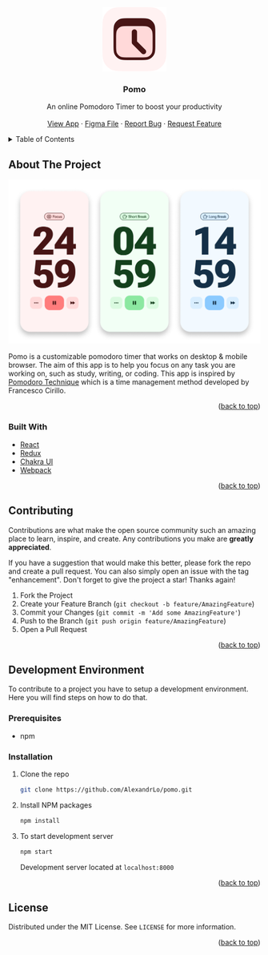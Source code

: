 <div id="top"></div>

<!-- PROJECT LOGO -->
<br />
<div align="center">
  <a href="https://alexandrlo.github.io/pomo/">
    <img src="images/logo.png" alt="Logo" width="128" height="128" >
  </a>

<h3 align="center">Pomo</h3>

  <p align="center">
    An online Pomodoro Timer to boost your productivity
    <br />
    <br />
    <a href="https://alexandrlo.github.io/pomo/">View App</a>
    ·
    <a href="https://www.figma.com/community/file/1112830528857083939">Figma File</a>
    ·
    <a href="https://github.com/AlexandrLo/pomo/issues">Report Bug</a>
    ·
    <a href="https://github.com/AlexandrLo/pomo/issues">Request Feature</a>
  </p>
</div>

<!-- TABLE OF CONTENTS -->
<details>
  <summary>Table of Contents</summary>
  <ol>
    <li>
      <a href="#about-the-project">About The Project</a>
      <ul>
        <li><a href="#built-with">Built With</a></li>
      </ul>
    </li>
    <li><a href="#contributing">Contributing</a></li>
    <li>
      <a href="#development-environment">Development Environment</a>
      <ul>
        <li><a href="#prerequisites">Prerequisites</a></li>
        <li><a href="#installation">Installation</a></li>
      </ul>
    </li>
    <li><a href="#license">License</a></li>
  </ol>
</details>

<!-- ABOUT THE PROJECT -->

## About The Project

<div align="center">
  <a href="https://alexandrlo.github.io/pomo/">
    <img src="images/screenshots.png" alt="Logo" width="1024">
  </a>
</div>

Pomo is a customizable pomodoro timer that works on desktop & mobile browser. The aim of this app is to help you focus on any task you are working on, such as study, writing, or coding. This app is inspired by [Pomodoro Technique](https://en.wikipedia.org/wiki/Pomodoro_Technique) which is a time management method developed by Francesco Cirillo.

<p align="right">(<a href="#top">back to top</a>)</p>

### Built With

- [React](https://reactjs.org/)
- [Redux](https://redux.js.org/)
- [Chakra UI](https://chakra-ui.com/)
- [Webpack](https://webpack.js.org/)

<p align="right">(<a href="#top">back to top</a>)</p>

<!-- CONTRIBUTING -->

## Contributing

Contributions are what make the open source community such an amazing place to learn, inspire, and create. Any contributions you make are **greatly appreciated**.

If you have a suggestion that would make this better, please fork the repo and create a pull request. You can also simply open an issue with the tag "enhancement".
Don't forget to give the project a star! Thanks again!

1. Fork the Project
2. Create your Feature Branch (`git checkout -b feature/AmazingFeature`)
3. Commit your Changes (`git commit -m 'Add some AmazingFeature'`)
4. Push to the Branch (`git push origin feature/AmazingFeature`)
5. Open a Pull Request

<p align="right">(<a href="#top">back to top</a>)</p>

<!-- DEVELOPMENT ENVIRONMENT -->

## Development Environment

To contribute to a project you have to setup a development environment. Here you will find steps on how to do that.

### Prerequisites

- npm

### Installation

1. Clone the repo

   ```sh
   git clone https://github.com/AlexandrLo/pomo.git
   ```

2. Install NPM packages

   ```sh
   npm install
   ```

3. To start development server

   ```sh
   npm start
   ```

   Development server located at `localhost:8000`

<p align="right">(<a href="#top">back to top</a>)</p>

<!-- LICENSE -->

## License

Distributed under the MIT License. See `LICENSE` for more information.

<p align="right">(<a href="#top">back to top</a>)</p>
